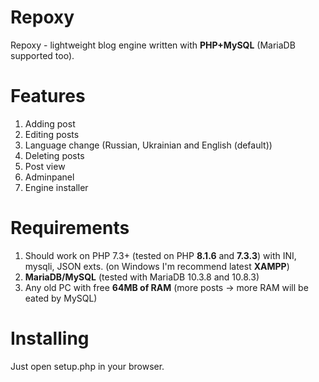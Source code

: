 # Repoxy
Repoxy - lightweight blog engine written with **PHP+MySQL** (MariaDB supported too).

# Features
1. Adding post
2. Editing posts
3. Language change (Russian, Ukrainian and English (default))
4. Deleting posts
5. Post view
6. Adminpanel
7. Engine installer

# Requirements
1. Should work on PHP 7.3+ (tested on PHP **8.1.6** and **7.3.3**) with INI, mysqli, JSON exts. (on Windows I'm recommend latest **XAMPP**)
2. **MariaDB/MySQL** (tested with MariaDB 10.3.8 and 10.8.3)
3. Any old PC with free **64MB of RAM** (more posts -> more RAM will be eated by MySQL)

# Installing
Just open setup.php in your browser.
